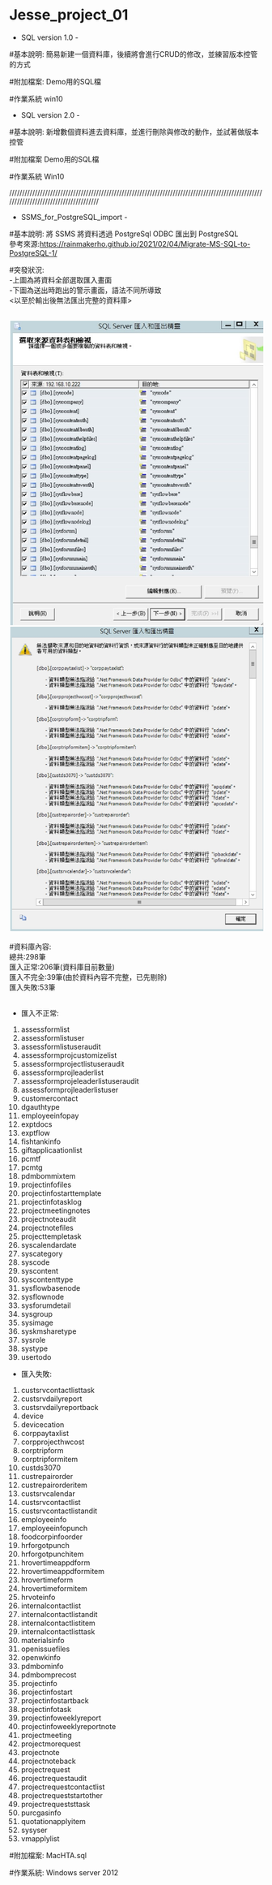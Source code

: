 # Jesse_project_01

- SQL version 1.0 -

#基本說明:
簡易新建一個資料庫，後續將會進行CRUD的修改，並練習版本控管的方式

#附加檔案:
Demo用的SQL檔

#作業系統
win10


- SQL version 2.0 -

#基本說明:
新增數個資料進去資料庫，並進行刪除與修改的動作，並試著做版本控管

#附加檔案
Demo用的SQL檔

#作業系統
Win10


//////////////////////////////////////////////////////////////////////////////////////////////////////////////////////////////////////


- SSMS_for_PostgreSQL_import -

#基本說明:
將 SSMS 將資料透過 PostgreSql ODBC 匯出到 PostgreSQL <br>
參考來源:https://rainmakerho.github.io/2021/02/04/Migrate-MS-SQL-to-PostgreSQL-1/

#突發狀況:<br>
-上圖為將資料全部選取匯入畫面<br>
-下圖為送出時跑出的警示畫面，語法不同所導致<br>
<以至於輸出後無法匯出完整的資料庫><br>
<br>
<div align="center">
	<img src="https://github.com/YiWeiChennn/Jesse_project_01/blob/main/1620723551223.jpg" alt="Editor" width="500" height="600">
	<img src="https://github.com/YiWeiChennn/Jesse_project_01/blob/main/1620723570429.jpg" alt="Editor" width="500" height="600">
</div>
<br>
#資料庫內容:<br>
總共:298筆<br>
匯入正常:206筆(資料庫目前數量)<br>
匯入不完全:39筆(由於資料內容不完整，已先剔除)<br>
匯入失敗:53筆<br><br>

- 匯入不正常:
1.  assessformlist
2.  assessformlistuser
3.  assessformlistuseraudit
4.  assessformprojcustomizelist
5.  assessformprojectlistuseraudit
6.  assessformprojleaderlist
7.  assessformprojeleaderlistuseraudit
8.  assessformprojleaderlistuser
9.  customercontact
10. dgauthtype
11. employeeinfopay
12. exptdocs
13. exptflow
14. fishtankinfo
15. giftapplicaationlist
16. pcmtf
17. pcmtg
18. pdmbommixtem
19. projectinfofiles
20. projectinfostarttemplate
21. projectinfotasklog
22. projectmeetingnotes
23. projectnoteaudit
24. projectnotefiles
25. projecttempletask
26. syscalendardate
27. syscategory
28. syscode
29. syscontent
30. syscontenttype
31. sysflowbasenode
32. sysflownode
33. sysforumdetail
34. sysgroup
35. sysimage
36. syskmsharetype
37. sysrole
38. systype
39. usertodo

- 匯入失敗:
1.  custsrvcontactlisttask
2.  custsrvdailyreport
3.  custsrvdailyreportback
4.  device
5.  devicecation
6.  corppaytaxlist
7.  corpprojecthwcost
8.  corptripform
9.  corptripformitem
10.  custds3070
11. custrepairorder
12. custrepairorderitem
13. custsrvcalendar
14. custsrvcontactlist
15. custsrvcontactlistandit
16. employeeinfo
17. employeeinfopunch
18. foodcorpinfoorder
19. hrforgotpunch
20. hrforgotpunchitem
21. hrovertimeappdform
22. hrovertimeappdformitem
23. hrovertimeform
24. hrovertimeformitem
25. hrvoteinfo
26. internalcontactlist
27. internalcontactlistandit
28. internalcontactlistitem
29. internalcontactlisttask
30. materialsinfo
31. openissuefiles
32. openwkinfo
33. pdmbominfo
34. pdmbomprecost
35. projectinfo
36. projectinfostart
37. projectinfostartback
38. projectinfotask
39. projectinfoweeklyreport
40. projectinfoweeklyreportnote
41. projectmeeting
42. projectmorequest
43. projectnote
44. projectnoteback
45. projectrequest
46. projectrequestaudit
47. projectrequestcontactlist
48. projectrequeststartother
49. projectrequeststtask
50. purcgasinfo
51. quotationapplyitem
52. sysyser
53. vmapplylist


#附加檔案:
MacHTA.sql

#作業系統:
Windows server 2012
